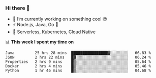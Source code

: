 ### Hi there 👋

<!--
**nodejh/nodejh** is a ✨ _special_ ✨ repository because its `README.md` (this file) appears on your GitHub profile.

Here are some ideas to get you started:

- 🔭 I’m currently working on ...
- 🌱 I’m currently learning ...
- 👯 I’m looking to collaborate on ...
- 🤔 I’m looking for help with ...
- 💬 Ask me about ...
- 📫 How to reach me: ...
- 😄 Pronouns: ...
- ⚡ Fun fact: ...
-->

- 🔭 I’m currently working on something cool :wink:
- ⚡ Node.js, Java, Go :thought_balloon:
- 🤖 Serverless, Kubernetes, Cloud Native

📊 **This week I spent my time on**

<!--START_SECTION:waka-->
```text
Java         25 hrs 28 mins  ████████████████▓░░░░░░░░   66.83 % 
JSON         2 hrs 22 mins   █▓░░░░░░░░░░░░░░░░░░░░░░░   06.24 % 
Properties   2 hrs 9 mins    █▒░░░░░░░░░░░░░░░░░░░░░░░   05.64 % 
Docker       2 hrs 4 mins    █▒░░░░░░░░░░░░░░░░░░░░░░░   05.46 % 
Python       1 hr 46 mins    █▒░░░░░░░░░░░░░░░░░░░░░░░   04.68 % 
```
<!--END_SECTION:waka-->


<!--
:traffic_light: **Visitors**

![visitors](https://visitor-badge.glitch.me/badge?page_id=nodejh.nodejh)
-->
